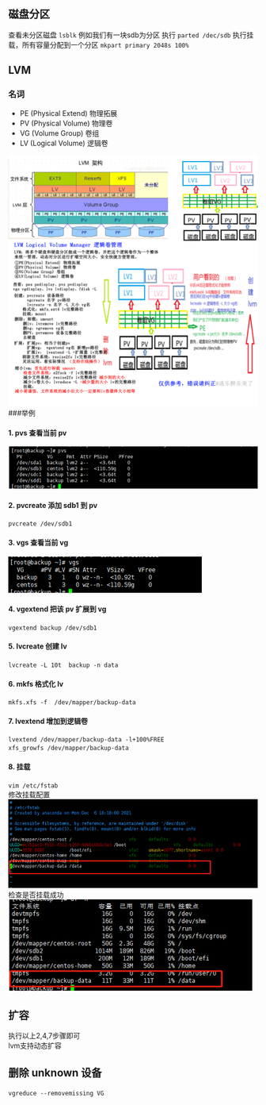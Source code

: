 ## 磁盘分区
查看未分区磁盘
`lsblk`
例如我们有一块sdb为分区
执行
`parted /dec/sdb`
执行挂载，所有容量分配到一个分区
`mkpart primary 2048s 100%`
## LVM
### 名词
- PE   (Physical Extend)     物理拓展
- PV   (Physical Volume)    物理卷
- VG   (Volume Group)       卷组
- LV   (Logical Volume)      逻辑卷

![1.png](images/1.png)
###举例
#### 1. pvs 查看当前 pv
![2.png](images/2.png)
#### 2. pvcreate 添加 sdb1 到 pv
`pvcreate /dev/sdb1`
#### 3. vgs 查看当前 vg
![3.png](images/3.png)
#### 4. vgextend 把该 pv 扩展到 vg
`vgextend backup /dev/sdb1`
#### 5. lvcreate 创建 lv
`lvcreate -L 10t  backup -n data`
#### 6. mkfs 格式化 lv
`mkfs.xfs -f  /dev/mapper/backup-data`
#### 7. lvextend 增加到逻辑卷
`lvextend /dev/mapper/backup-data -l+100%FREE`  
`xfs_growfs /dev/mapper/backup-data`  
#### 8. 挂载
`vim /etc/fstab`  
修改挂载配置  
![4.png](images/4.png)
检查是否挂载成功  
![5.png](images/5.png)
## 扩容
执行以上2,4,7步骤即可  
lvm支持动态扩容  
## 删除 unknown 设备
`vgreduce --removemissing VG`